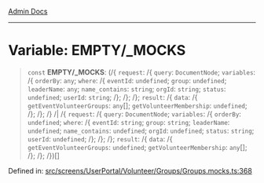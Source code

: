 [Admin Docs](/)

***

# Variable: EMPTY/_MOCKS

> `const` **EMPTY/_MOCKS**: (/{ `request`: /{ `query`: `DocumentNode`; `variables`: /{ `orderBy`: `any`; `where`: /{ `eventId`: `undefined`; `group`: `undefined`; `leaderName`: `any`; `name_contains`: `string`; `orgId`: `string`; `status`: `undefined`; `userId`: `string`; /}; /}; /}; `result`: /{ `data`: /{ `getEventVolunteerGroups`: `any`[]; `getVolunteerMembership`: `undefined`; /}; /}; /} /| /{ `request`: /{ `query`: `DocumentNode`; `variables`: /{ `orderBy`: `undefined`; `where`: /{ `eventId`: `string`; `group`: `string`; `leaderName`: `undefined`; `name_contains`: `undefined`; `orgId`: `undefined`; `status`: `string`; `userId`: `undefined`; /}; /}; /}; `result`: /{ `data`: /{ `getEventVolunteerGroups`: `undefined`; `getVolunteerMembership`: `any`[]; /}; /}; /})[]

Defined in: [src/screens/UserPortal/Volunteer/Groups/Groups.mocks.ts:368](https://github.com/PalisadoesFoundation/talawa-admin/blob/main/src/screens/UserPortal/Volunteer/Groups/Groups.mocks.ts#L368)
